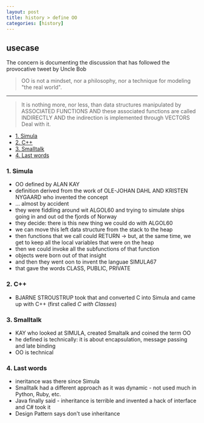```yaml
---
layout: post
title: history > define OO
categories: [history]
---
```

## usecase
The concern is documenting the discussion that has followed the provocative tweet by Uncle Bob 

> OO is not a mindset, nor a philosophy, nor a technique for modeling "the real world".  
----
> It is nothing more, nor less, than 
> data structures manipulated by ASSOCIATED FUNCTIONS 
> AND these associated functions are called INDIRECTLY 
> AND the indirection is implemented through VECTORS  
> Deal with it.

<!-- TOC -->

- [1. Simula](#1-simula)
- [2. C++](#2-c)
- [3. Smalltalk](#3-smalltalk)
- [4. Last words](#4-last-words)

<!-- /TOC -->

### 1. Simula
- OO defined by ALAN KAY 
- definition derived from the work of OLE-JOHAN DAHL AND KRISTEN NYGAARD who invented the concept 
- ... almost by accident
- they were fiddling around wit ALGOL60 and trying to simulate ships going in and out od the fjords of Norway
- they decide: there is this new thing we could do with ALGOL60 
- we can move this left data structure from the stack to the heap 
- then functions that we call could RETURN -> but, at the same time, we get to keep all the local variables that were on the heap 
- then we could invoke all the subfunctions of that function 
- objects were born out of that insight
- and then they went oon to invent the languae SIMULA67
- that gave the words CLASS, PUBLIC, PRIVATE

### 2. C++
- BJARNE STROUSTRUP took that and converted C into Simula and came up with C++ (first called _C with Classes_)

### 3. Smalltalk
- KAY who looked at SIMULA, created Smaltalk and coined the term OO
- he defined is technically: it is about encapsulation, message passing and late binding
- OO is technical

### 4. Last words
- ineritance was there since Simula 
- Smalltalk had a different approach as it was dynamic - not used much in Python, Ruby, etc.
- Java finally said - inheritance is terrible and invented a hack of interface and C# took it
- Design Pattern says don't use inheritance                                                                                         
